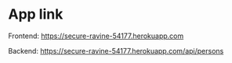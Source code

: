 # App link

Frontend: https://secure-ravine-54177.herokuapp.com

Backend: <https://secure-ravine-54177.herokuapp.com/api/persons>